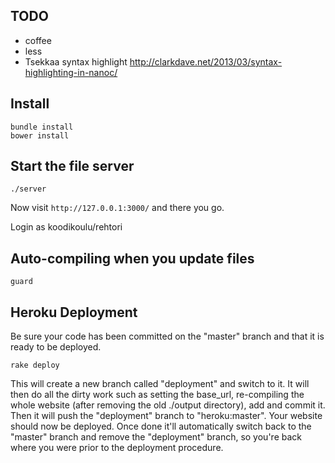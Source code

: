 ## TODO

- coffee
- less
- Tsekkaa syntax highlight http://clarkdave.net/2013/03/syntax-highlighting-in-nanoc/

## Install

    bundle install
    bower install

## Start the file server

    ./server

Now visit `http://127.0.0.1:3000/` and there you go.

Login as koodikoulu/rehtori

## Auto-compiling when you update files

    guard

## Heroku Deployment

Be sure your code has been committed on the "master" branch and that it is ready to be deployed. 

    rake deploy

This will create a new branch called "deployment" and switch to it. 
It will then do all the dirty work such as setting the base_url, re-compiling the 
whole website (after removing the old ./output directory), add and commit it. 
Then it will push the "deployment" branch to "heroku:master". 
Your website should now be deployed. Once done it'll automatically switch back to the 
"master" branch and remove the "deployment" branch, so you're back where you were prior to the deployment 
procedure.
